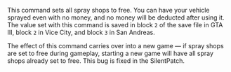 This command sets all spray shops to free. You can have your vehicle sprayed even with no money, and no money will be deducted after using it. The value set with this command is saved in block `2` of the save file in GTA III, block `2` in Vice City, and block `3` in San Andreas.

The effect of this command carries over into a new game &mdash; if spray shops are set to free during gameplay, starting a new game will have all spray shops already set to free. This bug is fixed in the SilentPatch.
